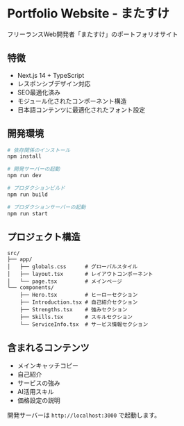 # Portfolio Website - またすけ

フリーランスWeb開発者「またすけ」のポートフォリオサイト

## 特徴

- Next.js 14 + TypeScript
- レスポンシブデザイン対応
- SEO最適化済み
- モジュール化されたコンポーネント構造
- 日本語コンテンツに最適化されたフォント設定

## 開発環境

```bash
# 依存関係のインストール
npm install

# 開発サーバーの起動
npm run dev

# プロダクションビルド
npm run build

# プロダクションサーバーの起動
npm run start
```

## プロジェクト構造

```
src/
├── app/
│   ├── globals.css      # グローバルスタイル
│   ├── layout.tsx       # レイアウトコンポーネント
│   └── page.tsx         # メインページ
└── components/
    ├── Hero.tsx         # ヒーローセクション
    ├── Introduction.tsx # 自己紹介セクション
    ├── Strengths.tsx    # 強みセクション
    ├── Skills.tsx       # スキルセクション
    └── ServiceInfo.tsx  # サービス情報セクション
```

## 含まれるコンテンツ

- メインキャッチコピー
- 自己紹介
- サービスの強み
- AI活用スキル
- 価格設定の説明

開発サーバーは `http://localhost:3000` で起動します。